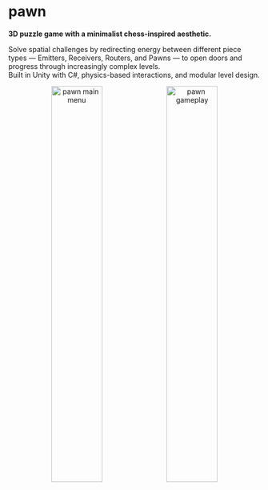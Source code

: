 # pawn  
**3D puzzle game with a minimalist chess-inspired aesthetic.**

Solve spatial challenges by redirecting energy between different piece types — Emitters, Receivers, Routers, and Pawns — to open doors and progress through increasingly complex levels.  
Built in Unity with C#, physics-based interactions, and modular level design.

<p align="center">
  <img src="https://github.com/user-attachments/assets/d03cbfd8-8ba7-44ab-a475-464eb18c1442" alt="pawn main menu" width="45%" />
  <img src="https://github.com/user-attachments/assets/0d1e4d83-11c0-4d89-a7e9-64743711fcaf" alt="pawn gameplay" width="45%" />
</p>
